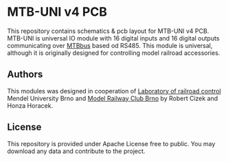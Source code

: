 # MTB-UNI v4 PCB

This repository contains schematics & pcb layout for MTB-UNI v4 PCB.
MTB-UNI is universal IO module with 16 digital inputs and 16 digital outputs
communicating over [MTBbus](https://mtb.kmz-brno.cz/bus) based od RS485. This
module is universal, although it is originally designed for controlling model
railroad accessories.

## Authors

This modules was designed in cooperation of [Laboratory of railroad
control](https://lrkv.pef.mendelu.cz/) Mendel University Brno and
[Model Railway Club Brno](https://www.kmz-brno.cz/) by Robert Cizek and
Honza Horacek.

## License

This repository is provided under Apache License free to public. You may
download any data and contribute to the project.
